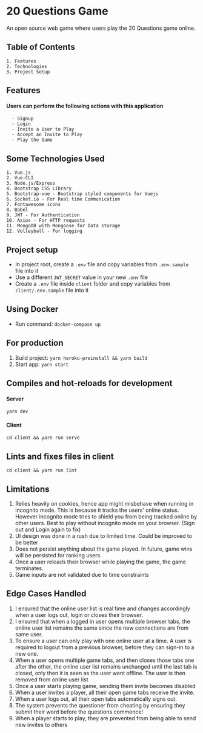 # 20 Questions Game

An open source web game where users play the 20 Questions game online.

## Table of Contents

    1. Features
    2. Technologies
    3. Project Setup

## Features
  #### Users can perform the following actions with this application
    
      - Signup
      - Login
      - Invite a User to Play
      - Accept an Invite to Play
      - Play the Game
  
## Some Technologies Used
    1. Vue.js
    2. Vue-CLI
    3. Node.js/Express
    4. Bootstrap CSS Library
    5. Bootstrap-vue - Bootstrap styled components for Vuejs
    6. Socket.io - For Real time Communication
    7. Fontawesome icons
    8. Babel
    9. JWT - For Authentication
    10. Axios - For HTTP requests
    11. MongoDB with Mongoose for Data storage
    12. Volleyball - For logging



## Project setup

- In project root, create a `.env` file and copy variables from `.env.sample` file into it
- Use a different `JWT_SECRET` value in your new `.env` file
- Create a `.env` file inside `client` folder and copy variables from `client/.env.sample` file into it

## Using Docker
- Run command: `docker-compose up`

## For production
1. Build project: `yarn heroku-preinstall && yarn build`
2. Start app: `yarn start`

## Compiles and hot-reloads for development
#### Server
```
yarn dev
```
#### Client
```
cd client && yarn run serve
```



## Lints and fixes files in client
```
cd client && yarn run lint
```


## Limitations
1. Relies heavily on cookies, hence app might misbehave when running in incognito mode. This is because it tracks the users' online status. However incognito mode tries to shield you from being tracked online by other users. Best to play without incognito mode on your browser. (Sign out and Login again to fix)
2. UI design was done in a rush due to limited time. Could be improved to be better
3. Does not persist anything about the game played. In future, game wins will be persisted for ranking users.
4. Once a user reloads their browser while playing the game, the game terminates.
5. Game inputs are not validated due to time constraints

## Edge Cases Handled
1. I ensured that the online user list is real time and changes accordingly when a user logs out, login or closes their browser.
2. I ensured that when a logged in user opens multiple browser tabs, the online user list remains the same since the new connections are from same user.
3. To ensure a user can only play with one online user at a time. A user is required to logout from a previous browser, before they can sign-in to a new one.
4. When a user opens multiple game tabs, and then closes those tabs one after the other, the online user list remains unchanged until the last tab is closed, only then it is seen as the user went offline. The user is then removed from online user list
5. Once a user starts playing game, sending them invite becomes disabled
6. When a user invites a player, all their open game tabs receive the invite.
7. When a user logs out, all their open tabs automatically signs out.
8. The system prevents the questioner from cheating by ensuring they submit their word before the questions commence!
9. When a player starts to play, they are prevented from being able to send new invites to others
